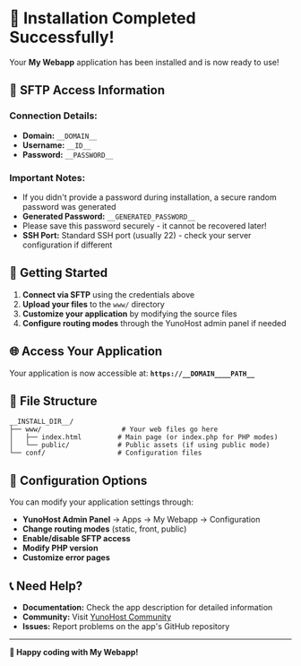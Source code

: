 # 🎉 Installation Completed Successfully!

Your **My Webapp** application has been installed and is now ready to use!

## 🔑 **SFTP Access Information**

### **Connection Details:**
- **Domain:** `__DOMAIN__`
- **Username:** `__ID__`
- **Password:** `__PASSWORD__`

### **Important Notes:**
- If you didn't provide a password during installation, a secure random password was generated
- **Generated Password:** `__GENERATED_PASSWORD__`
- Please save this password securely - it cannot be recovered later!
- **SSH Port:** Standard SSH port (usually 22) - check your server configuration if different

## 🚀 **Getting Started**

1. **Connect via SFTP** using the credentials above
2. **Upload your files** to the `www/` directory
3. **Customize your application** by modifying the source files
4. **Configure routing modes** through the YunoHost admin panel if needed

## 🌐 **Access Your Application**

Your application is now accessible at:
**`https://__DOMAIN____PATH__`**

## 📁 **File Structure**

```
__INSTALL_DIR__/
├── www/                    # Your web files go here
│   ├── index.html         # Main page (or index.php for PHP modes)
│   └── public/            # Public assets (if using public mode)
└── conf/                  # Configuration files
```

## 🔧 **Configuration Options**

You can modify your application settings through:
- **YunoHost Admin Panel** → Apps → My Webapp → Configuration
- **Change routing modes** (static, front, public)
- **Enable/disable SFTP access**
- **Modify PHP version**
- **Customize error pages**

## 📞 **Need Help?**

- **Documentation:** Check the app description for detailed information
- **Community:** Visit [YunoHost Community](https://forum.yunohost.org/)
- **Issues:** Report problems on the app's GitHub repository

---

**🎯 Happy coding with My Webapp!**
